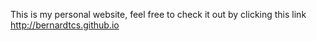  This is my personal website, feel free to check it out by clicking this link http://bernardtcs.github.io
